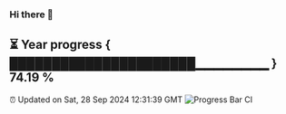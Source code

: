 ### Hi there 👋
⏳ Year progress { ██████████████████████▁▁▁▁▁▁▁▁ } 74.19 %
---
⏰ Updated on Sat, 28 Sep 2024 12:31:39 GMT
![Progress Bar CI](https://github.com/liununu/liununu/workflows/Progress%20Bar%20CI/badge.svg)
